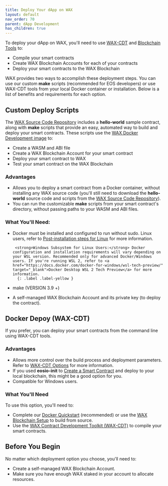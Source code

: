 ```yaml
---
title: Deploy Your dApp on WAX
layout: default
nav_order: 70
parent: dApp Development
has_children: true
---
```


To deploy your dApp on WAX, you'll need to use [WAX-CDT](/wax-developer/docs/cdt) and [Blockchain Tools](/wax-developer/docs/blockchain_tools) to:

* Compile your smart contracts
* Create WAX Blockchain Accounts for each of your contracts
* Deploy your smart contracts to the WAX Blockchain

WAX provides two ways to accomplish these deployment steps. You can use our custom **make** scripts (recommended for EOS developers) or use WAX-CDT tools from your local Docker container or installation. Below is a list of benefits and requirements for each option.

## Custom Deploy Scripts

The <a href="https://github.com/worldwide-asset-exchange/wax-blockchain" target="_blank">WAX Source Code Repository</a> includes a **hello-world** sample contract, along with **make** scripts that provide an easy, automated way to build and deploy your smart contracts. These scripts use the <a href="https://hub.docker.com/r/waxteam/dev" target="_blank">WAX Docker Development image</a> to:

* Create a WASM and ABI file
* Create a WAX Blockchain Account for your smart contract
* Deploy your smart contract to WAX
* Test your smart contract on the WAX Blockchain

### Advantages

* Allows you to deploy a smart contract from a Docker container, without installing any WAX source code (you'll still need to download the **hello-world** source code and scripts from the <a href="https://github.com/worldwide-asset-exchange/wax-blockchain" target="_blank">WAX Source Code Repository</a>).
* You can run the customizable **make** scripts from your smart contract's directory, without passing paths to your WASM and ABI files.

### What You'll Need:

* Docker must be installed and configured to run without sudo. Linux users, refer to <a href="https://docs.docker.com/install/linux/linux-postinstall/" target="_blank">Post-installation steps for Linux</a> for more information.

       <strong>Windows Subsystem for Linux Users:</strong> Docker configuration and installation requirements will vary depending on your WSL version. Recommended only for advanced Docker/Windows users. If you're running WSL 2, refer to <a href="https://docs.docker.com/docker-for-windows/wsl-tech-preview/" target="_blank">Docker Desktop WSL 2 Tech Preview</a> for more information.
        {: .label .label-yellow }

* make (VERSION 3.9 +)
* A self-managed WAX Blockchain Account and its private key (to deploy the contract).


## Docker Depoy (WAX-CDT)

If you prefer, you can deploy your smart contracts from the command line using WAX-CDT tools. 

### Advantages

* Allows more control over the build process and deployment parameters. Refer to [WAX-CDT Options](/wax-developer/docs/cdt_options) for more information.
* If you used **eosio-init** to [Create a Smart Contract](/wax-developer/docs/dapp_hello_world) and deploy to your local blockchain, this might be a good option for you.
* Compatible for Windows users. 

### What You'll Need

To use this option, you'll need to:

* Complete our [Docker Quickstart](/wax-developer/docs/docker_qstart) (recommended) or use the [WAX Blockchain Setup](/wax-developer/docs/blockchain_setup) to build from source.
* Use the [WAX Contract Development Toolkit (WAX-CDT)](/wax-developer/docs/cdt) to compile your smart contracts.

## Before You Begin

No matter which deployment option you choose, you'll need to:

* Create a self-managed WAX Blockchain Account. 
* Make sure you have enough WAX staked in your account to allocate resources. 

